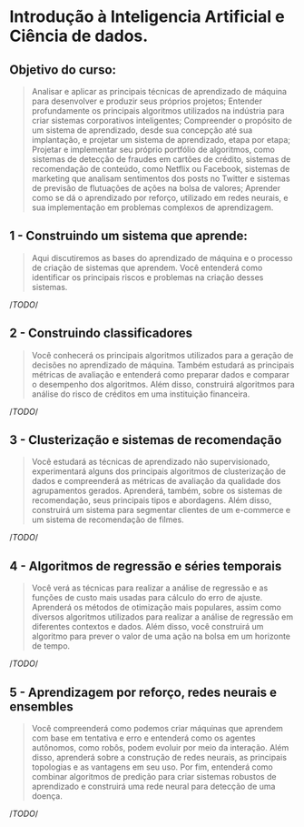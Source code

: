 # Introdução à Inteligencia Artificial e Ciência de dados.

## Objetivo do curso:

> Analisar e aplicar as principais técnicas de aprendizado de máquina para desenvolver e produzir seus próprios projetos; 
Entender profundamente os principais algoritmos utilizados na indústria para criar sistemas corporativos inteligentes; 
Compreender o propósito de um sistema de aprendizado, desde sua concepção até sua implantação, e projetar um sistema de aprendizado, etapa por etapa; 
Projetar e implementar seu próprio portfólio de algoritmos, como sistemas de detecção de fraudes em cartões de crédito, sistemas de recomendação de conteúdo, como Netflix ou Facebook, sistemas de marketing que analisam sentimentos dos posts no Twitter e sistemas de previsão de flutuações de ações na bolsa de valores; 
Aprender como se dá o aprendizado por reforço, utilizado em redes neurais, e sua implementação em problemas complexos de aprendizagem.

## 1 - Construindo um sistema que aprende:

> Aqui discutiremos as bases do aprendizado de máquina e o processo de criação de sistemas que aprendem. Você entenderá como identificar os principais riscos e problemas na criação desses sistemas.

/*TODO*/

## 2 - Construindo classificadores

> Você conhecerá os principais algoritmos utilizados para a geração de decisões no aprendizado de máquina. Também estudará as principais métricas de avaliação e entenderá como preparar dados e comparar o desempenho dos algoritmos. Além disso, construirá algoritmos para análise do risco de créditos em uma instituição financeira.

/*TODO*/

## 3 - Clusterização e sistemas de recomendação

> Você estudará as técnicas de aprendizado não supervisionado, experimentará alguns dos principais algoritmos de clusterização de dados e compreenderá as métricas de avaliação da qualidade dos agrupamentos gerados. Aprenderá, também, sobre os sistemas de recomendação, seus principais tipos e abordagens. Além disso, construirá um sistema para segmentar clientes de um e-commerce e um sistema de recomendação de filmes. 

/*TODO*/

## 4 - Algoritmos de regressão e séries temporais

> Você verá as técnicas para realizar a análise de regressão e as funções de custo mais usadas para cálculo do erro de ajuste. Aprenderá os métodos de otimização mais populares, assim como diversos algoritmos utilizados para realizar a análise de regressão em diferentes contextos e dados. Além disso, você construirá um algoritmo para prever o valor de uma ação na bolsa em um horizonte de tempo.

/*TODO*/

## 5 - Aprendizagem por reforço, redes neurais e ensembles

> Você compreenderá como podemos criar máquinas que aprendem com base em tentativa e erro e entenderá como os agentes autônomos, como robôs, podem evoluir por meio da interação. Além disso, aprenderá sobre a construção de redes neurais, as principais topologias e as vantagens em seu uso. Por fim, entenderá como combinar algoritmos de predição para criar sistemas robustos de aprendizado e construirá uma rede neural para detecção de uma doença.

/*TODO*/
